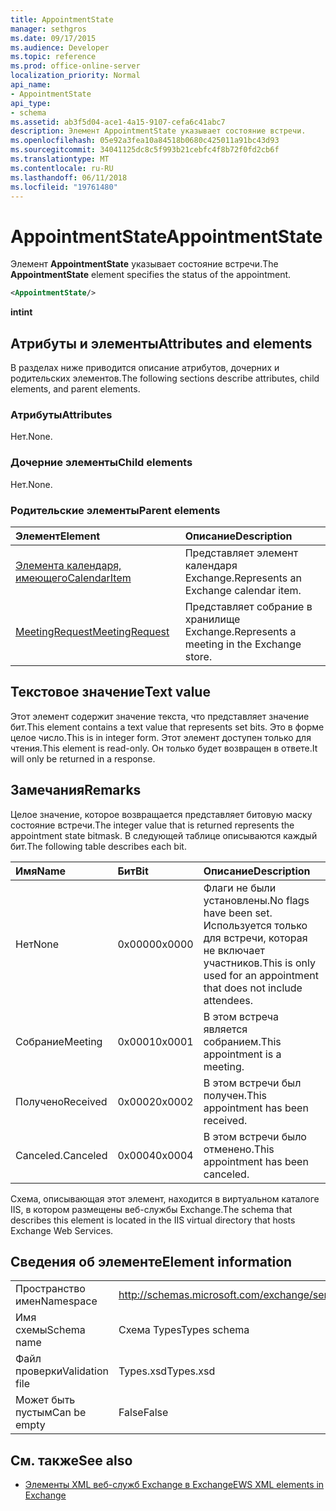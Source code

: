```yaml
---
title: AppointmentState
manager: sethgros
ms.date: 09/17/2015
ms.audience: Developer
ms.topic: reference
ms.prod: office-online-server
localization_priority: Normal
api_name:
- AppointmentState
api_type:
- schema
ms.assetid: ab3f5d04-ace1-4a15-9107-cefa6c41abc7
description: Элемент AppointmentState указывает состояние встречи.
ms.openlocfilehash: 05e92a3fea10a84518b0680c425011a91bc43d93
ms.sourcegitcommit: 34041125dc8c5f993b21cebfc4f8b72f0fd2cb6f
ms.translationtype: MT
ms.contentlocale: ru-RU
ms.lasthandoff: 06/11/2018
ms.locfileid: "19761480"
---
```

# <a name="appointmentstate"></a><span data-ttu-id="0d1f5-103">AppointmentState</span><span class="sxs-lookup"><span data-stu-id="0d1f5-103">AppointmentState</span></span>

<span data-ttu-id="0d1f5-104">Элемент **AppointmentState** указывает состояние встречи.</span><span class="sxs-lookup"><span data-stu-id="0d1f5-104">The **AppointmentState** element specifies the status of the appointment.</span></span> 
  
```XML
<AppointmentState/>
```

 <span data-ttu-id="0d1f5-105">**int**</span><span class="sxs-lookup"><span data-stu-id="0d1f5-105">**int**</span></span>
## <a name="attributes-and-elements"></a><span data-ttu-id="0d1f5-106">Атрибуты и элементы</span><span class="sxs-lookup"><span data-stu-id="0d1f5-106">Attributes and elements</span></span>

<span data-ttu-id="0d1f5-107">В разделах ниже приводится описание атрибутов, дочерних и родительских элементов.</span><span class="sxs-lookup"><span data-stu-id="0d1f5-107">The following sections describe attributes, child elements, and parent elements.</span></span>
  
### <a name="attributes"></a><span data-ttu-id="0d1f5-108">Атрибуты</span><span class="sxs-lookup"><span data-stu-id="0d1f5-108">Attributes</span></span>

<span data-ttu-id="0d1f5-109">Нет.</span><span class="sxs-lookup"><span data-stu-id="0d1f5-109">None.</span></span>
  
### <a name="child-elements"></a><span data-ttu-id="0d1f5-110">Дочерние элементы</span><span class="sxs-lookup"><span data-stu-id="0d1f5-110">Child elements</span></span>

<span data-ttu-id="0d1f5-111">Нет.</span><span class="sxs-lookup"><span data-stu-id="0d1f5-111">None.</span></span>
  
### <a name="parent-elements"></a><span data-ttu-id="0d1f5-112">Родительские элементы</span><span class="sxs-lookup"><span data-stu-id="0d1f5-112">Parent elements</span></span>

|<span data-ttu-id="0d1f5-113">**Элемент**</span><span class="sxs-lookup"><span data-stu-id="0d1f5-113">**Element**</span></span>|<span data-ttu-id="0d1f5-114">**Описание**</span><span class="sxs-lookup"><span data-stu-id="0d1f5-114">**Description**</span></span>|
|:-----|:-----|
|[<span data-ttu-id="0d1f5-115">Элемента календаря, имеющего</span><span class="sxs-lookup"><span data-stu-id="0d1f5-115">CalendarItem</span></span>](calendaritem.md) <br/> |<span data-ttu-id="0d1f5-116">Представляет элемент календаря Exchange.</span><span class="sxs-lookup"><span data-stu-id="0d1f5-116">Represents an Exchange calendar item.</span></span>  <br/> |
|[<span data-ttu-id="0d1f5-117">MeetingRequest</span><span class="sxs-lookup"><span data-stu-id="0d1f5-117">MeetingRequest</span></span>](meetingrequest.md) <br/> |<span data-ttu-id="0d1f5-118">Представляет собрание в хранилище Exchange.</span><span class="sxs-lookup"><span data-stu-id="0d1f5-118">Represents a meeting in the Exchange store.</span></span>  <br/> |
   
## <a name="text-value"></a><span data-ttu-id="0d1f5-119">Текстовое значение</span><span class="sxs-lookup"><span data-stu-id="0d1f5-119">Text value</span></span>

<span data-ttu-id="0d1f5-120">Этот элемент содержит значение текста, что представляет значение бит.</span><span class="sxs-lookup"><span data-stu-id="0d1f5-120">This element contains a text value that represents set bits.</span></span> <span data-ttu-id="0d1f5-121">Это в форме целое число.</span><span class="sxs-lookup"><span data-stu-id="0d1f5-121">This is in integer form.</span></span> <span data-ttu-id="0d1f5-122">Этот элемент доступен только для чтения.</span><span class="sxs-lookup"><span data-stu-id="0d1f5-122">This element is read-only.</span></span> <span data-ttu-id="0d1f5-123">Он только будет возвращен в ответе.</span><span class="sxs-lookup"><span data-stu-id="0d1f5-123">It will only be returned in a response.</span></span>
  
## <a name="remarks"></a><span data-ttu-id="0d1f5-124">Замечания</span><span class="sxs-lookup"><span data-stu-id="0d1f5-124">Remarks</span></span>

<span data-ttu-id="0d1f5-125">Целое значение, которое возвращается представляет битовую маску состояние встречи.</span><span class="sxs-lookup"><span data-stu-id="0d1f5-125">The integer value that is returned represents the appointment state bitmask.</span></span> <span data-ttu-id="0d1f5-126">В следующей таблице описываются каждый бит.</span><span class="sxs-lookup"><span data-stu-id="0d1f5-126">The following table describes each bit.</span></span>
  
|<span data-ttu-id="0d1f5-127">**Имя**</span><span class="sxs-lookup"><span data-stu-id="0d1f5-127">**Name**</span></span>|<span data-ttu-id="0d1f5-128">**Бит**</span><span class="sxs-lookup"><span data-stu-id="0d1f5-128">**Bit**</span></span>|<span data-ttu-id="0d1f5-129">**Описание**</span><span class="sxs-lookup"><span data-stu-id="0d1f5-129">**Description**</span></span>|
|:-----|:-----|:-----|
|<span data-ttu-id="0d1f5-130">Нет</span><span class="sxs-lookup"><span data-stu-id="0d1f5-130">None</span></span>  <br/> |<span data-ttu-id="0d1f5-131">0x0000</span><span class="sxs-lookup"><span data-stu-id="0d1f5-131">0x0000</span></span>  <br/> |<span data-ttu-id="0d1f5-132">Флаги не были установлены.</span><span class="sxs-lookup"><span data-stu-id="0d1f5-132">No flags have been set.</span></span> <span data-ttu-id="0d1f5-133">Используется только для встречи, которая не включает участников.</span><span class="sxs-lookup"><span data-stu-id="0d1f5-133">This is only used for an appointment that does not include attendees.</span></span>  <br/> |
|<span data-ttu-id="0d1f5-134">Собрание</span><span class="sxs-lookup"><span data-stu-id="0d1f5-134">Meeting</span></span>  <br/> |<span data-ttu-id="0d1f5-135">0x0001</span><span class="sxs-lookup"><span data-stu-id="0d1f5-135">0x0001</span></span>  <br/> |<span data-ttu-id="0d1f5-136">В этом встреча является собранием.</span><span class="sxs-lookup"><span data-stu-id="0d1f5-136">This appointment is a meeting.</span></span>  <br/> |
|<span data-ttu-id="0d1f5-137">Получено</span><span class="sxs-lookup"><span data-stu-id="0d1f5-137">Received</span></span>  <br/> |<span data-ttu-id="0d1f5-138">0x0002</span><span class="sxs-lookup"><span data-stu-id="0d1f5-138">0x0002</span></span>  <br/> |<span data-ttu-id="0d1f5-139">В этом встречи был получен.</span><span class="sxs-lookup"><span data-stu-id="0d1f5-139">This appointment has been received.</span></span>  <br/> |
|<span data-ttu-id="0d1f5-140">Canceled.</span><span class="sxs-lookup"><span data-stu-id="0d1f5-140">Canceled</span></span>  <br/> |<span data-ttu-id="0d1f5-141">0x0004</span><span class="sxs-lookup"><span data-stu-id="0d1f5-141">0x0004</span></span>  <br/> |<span data-ttu-id="0d1f5-142">В этом встречи было отменено.</span><span class="sxs-lookup"><span data-stu-id="0d1f5-142">This appointment has been canceled.</span></span>  <br/> |
   
<span data-ttu-id="0d1f5-143">Схема, описывающая этот элемент, находится в виртуальном каталоге IIS, в котором размещены веб-службы Exchange.</span><span class="sxs-lookup"><span data-stu-id="0d1f5-143">The schema that describes this element is located in the IIS virtual directory that hosts Exchange Web Services.</span></span>
  
## <a name="element-information"></a><span data-ttu-id="0d1f5-144">Сведения об элементе</span><span class="sxs-lookup"><span data-stu-id="0d1f5-144">Element information</span></span>

|||
|:-----|:-----|
|<span data-ttu-id="0d1f5-145">Пространство имен</span><span class="sxs-lookup"><span data-stu-id="0d1f5-145">Namespace</span></span>  <br/> |http://schemas.microsoft.com/exchange/services/2006/types  <br/> |
|<span data-ttu-id="0d1f5-146">Имя схемы</span><span class="sxs-lookup"><span data-stu-id="0d1f5-146">Schema name</span></span>  <br/> |<span data-ttu-id="0d1f5-147">Схема Types</span><span class="sxs-lookup"><span data-stu-id="0d1f5-147">Types schema</span></span>  <br/> |
|<span data-ttu-id="0d1f5-148">Файл проверки</span><span class="sxs-lookup"><span data-stu-id="0d1f5-148">Validation file</span></span>  <br/> |<span data-ttu-id="0d1f5-149">Types.xsd</span><span class="sxs-lookup"><span data-stu-id="0d1f5-149">Types.xsd</span></span>  <br/> |
|<span data-ttu-id="0d1f5-150">Может быть пустым</span><span class="sxs-lookup"><span data-stu-id="0d1f5-150">Can be empty</span></span>  <br/> |<span data-ttu-id="0d1f5-151">False</span><span class="sxs-lookup"><span data-stu-id="0d1f5-151">False</span></span>  <br/> |
   
## <a name="see-also"></a><span data-ttu-id="0d1f5-152">См. также</span><span class="sxs-lookup"><span data-stu-id="0d1f5-152">See also</span></span>

- [<span data-ttu-id="0d1f5-153">Элементы XML веб-служб Exchange в Exchange</span><span class="sxs-lookup"><span data-stu-id="0d1f5-153">EWS XML elements in Exchange</span></span>](ews-xml-elements-in-exchange.md)

